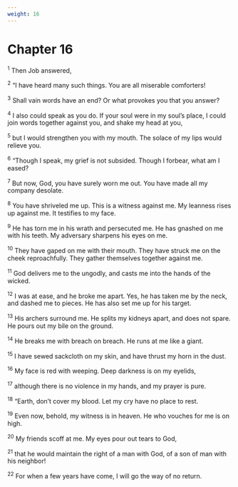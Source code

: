 ```yaml
---
weight: 16
---
```


# Chapter 16

<sup>1</sup> Then Job answered, 

<sup>2</sup> “I have heard many such things. You are all miserable comforters! 

<sup>3</sup> Shall vain words have an end? Or what provokes you that you answer? 

<sup>4</sup> I also could speak as you do. If your soul were in my soul’s place, I could join words together against you, and shake my head at you, 

<sup>5</sup> but I would strengthen you with my mouth. The solace of my lips would relieve you. 

<sup>6</sup> “Though I speak, my grief is not subsided. Though I forbear, what am I eased? 

<sup>7</sup> But now, God, you have surely worn me out. You have made all my company desolate. 

<sup>8</sup> You have shriveled me up. This is a witness against me. My leanness rises up against me. It testifies to my face. 

<sup>9</sup> He has torn me in his wrath and persecuted me. He has gnashed on me with his teeth. My adversary sharpens his eyes on me. 

<sup>10</sup> They have gaped on me with their mouth. They have struck me on the cheek reproachfully. They gather themselves together against me. 

<sup>11</sup> God delivers me to the ungodly, and casts me into the hands of the wicked. 

<sup>12</sup> I was at ease, and he broke me apart. Yes, he has taken me by the neck, and dashed me to pieces. He has also set me up for his target. 

<sup>13</sup> His archers surround me. He splits my kidneys apart, and does not spare. He pours out my bile on the ground. 

<sup>14</sup> He breaks me with breach on breach. He runs at me like a giant. 

<sup>15</sup> I have sewed sackcloth on my skin, and have thrust my horn in the dust. 

<sup>16</sup> My face is red with weeping. Deep darkness is on my eyelids, 

<sup>17</sup> although there is no violence in my hands, and my prayer is pure. 

<sup>18</sup> “Earth, don’t cover my blood. Let my cry have no place to rest. 

<sup>19</sup> Even now, behold, my witness is in heaven. He who vouches for me is on high. 

<sup>20</sup> My friends scoff at me. My eyes pour out tears to God, 

<sup>21</sup> that he would maintain the right of a man with God, of a son of man with his neighbor! 

<sup>22</sup> For when a few years have come, I will go the way of no return. 


